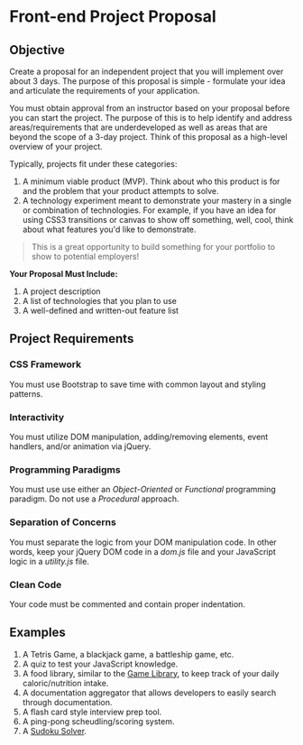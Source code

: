 # Front-end Project Proposal

## Objective

Create a proposal for an independent project that you will implement over about 3 days. The purpose of this proposal is simple - formulate your idea and articulate the requirements of your application.

You must obtain approval from an instructor based on your proposal before you can start the project. The purpose of this is to help identify and address areas/requirements that are underdeveloped as well as areas that are beyond the scope of a 3-day project. Think of this proposal as a high-level overview of your project.

Typically, projects fit under these categories:

1. A minimum viable product (MVP). Think about who this product is for and the problem that your product attempts to solve.
1. A technology experiment meant to demonstrate your mastery in a single or combination of technologies. For example, if you have an idea for using CSS3 transitions or canvas to show off something, well, cool, think about what features you'd like to demonstrate.

> This is a great opportunity to build something for your portfolio to show to potential employers!

**Your Proposal Must Include:**

1. A project description
1. A list of technologies that you plan to use
1. A well-defined and written-out feature list

## Project Requirements

### CSS Framework

You must use Bootstrap to save time with common layout and styling patterns.

### Interactivity

You must utilize DOM manipulation, adding/removing elements, event handlers, and/or animation via jQuery.

### Programming Paradigms

You must use use either an *Object-Oriented* or *Functional* programming paradigm. Do not use a *Procedural* approach.

### Separation of Concerns

You must separate the logic from your DOM manipulation code. In other words, keep your jQuery DOM code in a *dom.js* file and your JavaScript logic in a *utility.js* file.

### Clean Code

Your code must be commented and contain proper indentation.

## Examples

1. A Tetris Game, a blackjack game, a battleship game, etc.
1. A quiz to test your JavaScript knowledge.
1. A food library, similar to the [Game Library](https://github.com/gSchool/g11-course-curriculum/tree/master/week05/05_exercises/js-game-library), to keep track of your daily caloric/nutrition intake.
1. A documentation aggregator that allows developers to easily search through documentation.
1. A flash card style interview prep tool.
1. A ping-pong scheudling/scoring system.
1. A [Sudoku Solver](http://mherman.org/sudoku-solver/).
